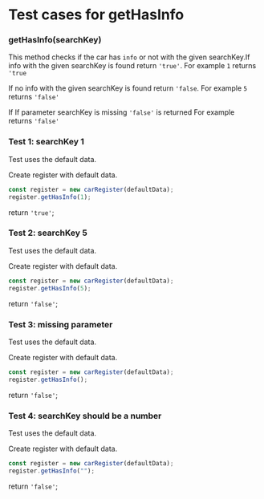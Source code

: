 # Test cases for getHasInfo

### **getHasInfo(searchKey)**
This method checks if the car has `info` or not with the given searchKey.If info with the given searchKey is found
return `'true'`.
For example `1` returns
`'true`

If no info with the given searchKey is found
return `'false`.
For example `5` returns
`'false'`

If If parameter searchKey is missing `'false'` is returned
For example ` ` returns
`'false'`

### Test 1: searchKey 1
Test uses the default data.

Create register with default data.
```js
const register = new carRegister(defaultData);
register.getHasInfo(1);
```
return `'true'`;

### Test 2: searchKey 5
Test uses the default data.

Create register with default data.
```js
const register = new carRegister(defaultData);
register.getHasInfo(5);
```
return `'false'`;

### Test 3: missing parameter
Test uses the default data.

Create register with default data.
```js
const register = new carRegister(defaultData);
register.getHasInfo();
```
return `'false'`;

### Test 4: searchKey should be a number
Test uses the default data.

Create register with default data.
```js
const register = new carRegister(defaultData);
register.getHasInfo("");
```
return `'false'`;